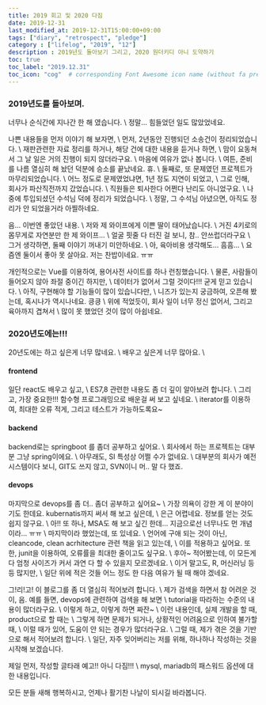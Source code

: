 ```yaml
---
title: 2019 회고 및 2020 다짐
date: 2019-12-31
last_modified_at: 2019-12-31T15:00:00+09:00
tags: ["diary", "retrospect", "pledge"]
category : ["lifelog", "2019", "12"]
description : 2019년도 돌아보기 그리고, 2020 원더키디 아니 도약하기
toc: true
toc_label: "2019.12.31"
toc_icon: "cog"  # corresponding Font Awesome icon name (without fa prefix)
---
```


### 2019년도를 돌아보며.
너무나 순식간에 지나간 한 해 였습니다. \\
정말... 힘들었던 일도 많았었네요.

나쁜 내용들을 먼저 이야기 해 보자면, \\
먼저, 2년동안 진행되던 소송건이 정리되었습니다. \\
재판관련한 자료 정리를 하거나, 해당 건에 대한 내용을 듣거나 하면, \\
맘이 요동쳐서 그 날 일은 거의 진행이 되지 않더라구요. \\
마음에 여유가 없나 봅니다. \\
여튼, 준비를 나름 열심히 해 놨던 덕분에 승소를 끝났네요. 휴. \\
둘째로, 또 문제였던 프로젝트가 마무리되었습니다. \\
어느 정도로 문제였었냐면, 1년 정도 지연이 되었고, \\
그로 인해, 회사가 파산직전까지 갔었습니다. \\
직원들은 퇴사한다 어쩐다 난리도 아니었구요. \\
나중에 투입되셨던 수석님 덕에 정리가 되었습니다. \\
정말, 그 수석님 아녔으면, 아직도 정리가 안 되었을거라 아찔하네요.

음... 이번엔 좋았던 내용. \\
저와 제 와이프에게 이쁜 딸이 태어났습니다. \\
거진 4키로의 몸무게로 자연분만 한 제 와이프... \\
얼굴 핏줄 다 터진 걸 보니, 참.. 안쓰럽더라구요 \\
그거 생각하면, 둘째 이야기 꺼내기 미안하네요. \\
아, 육아비용 생각해도... 흠흠... \\
요즘엔 둘이서 좋아 못 살아요. 저는 찬밥이네요. ㅠㅠ

개인적으로는 Vue를 이용하여, 용어사전 사이트를 하나 런칭했습니다. \\
물론, 사람들이 들어오지 않아 좌절 중이긴 하지만,  \\
데이터가 없어서 그럴 것이다!!! 굳게 믿고 있습니다. \\
아직, 구현해야 할 기능들이 많이 있습니다만, \\
니즈가 있는지 궁금하여, 오픈해 봤는데, 혹시나가 역시나네요. 킁킁 \\
위에 적었듯이, 회사 일이 너무 정신 없어서, 그리고 육아까지 겹쳐서 \\
많이 못 했었던 것이 많이 아쉽네요.

### 2020년도에는!!!
20년도에는 하고 싶은게 너무 많네요. \\
배우고 싶은게 너무 많아요. \\

#### frontend
일단 react도 배우고 싶고, \\
ES7,8 관련한 내용도 좀 더 깊이 알아보려 합니다. \\
그리고, 가장 중요한!!! 함수형 프로그래밍으로 배운걸 써 보고 싶네요. \\
iterator를 이용하여, 최대한 오류 적게, 그리고 테스트가 가능하도록요~ 
#### backend
backend로는 springboot 를 좀더 공부하고 싶어요. \\
회사에서 하는 프로젝트는 대부분 그냥 spring이에요. \\
아무래도, SI 특성상 어쩔 수가 없네요. \\
대부분의 회사가 예전 시스템이다 보니, GIT도 쓰지 않고, SVN이니 머.. 말 다 했죠. 
#### devops
마지막으로 devops를 좀 더.. 좀더 공부하고 싶어요~ \\
가장 의욕이 강한 게 이 분야이기도 한데요. kubernatis까지 써서 해 보고 싶은데, \\
은근 어렵네요. 정보를 얻는 것도 쉽지 않구요. \\
아!! 또 하나, MSA도 해 보고 싶긴 한데... 지금으로선 너무나도 먼 개념이라... ㅠㅠ \\
마지막이라 했었는데, 또 있네요. \\
언어에 구애 되는 것이 아닌, cleancode, clean acrhitecture 관련 책을 읽고 있는데, \\
이를 적용하고 싶어요. 또한, junit을 이용하여, 오류률을 최대한 줄이고도 싶구요. \\
후아~ 적어봤는데, 이 모든게 다 엄청 사이즈가 커서 과연 다 할 수 있을지 모르겠네요. \\
이거 말고도, R, 머신러닝 등등 많지만, \\
일단 위에 적은 것들 어느 정도 한 다음 여유가 될 때 해야 겠네요. 

그!리!고! 이 블로그를 좀 더 열심히 적어보려 합니다. \\
제가 검색을 하면서 참 어려운 것이, 음. 예를 들면, devops에 관련하여 검색을 해 보면 \\
tutorial을 따라하는 수준의 내용이 많더라구요. \\
이렇게 하고, 이렇게 하면 짜잔~ \\
이런 내용인데, 실제 개발을 할 때, product으로 할 때는 \\
그렇게 하면 문제가 되거나, 상황적인 어려움으로 인하여 불가할 때, \\
이럴 때가 있어, 도움이 안 되는 경우가 많더라구요. \\
그럴 때, 제가 겪은 것을 기반으로 해서 적어보려 합니다. \\
일단, 자주 잊어버리는 저를 위해, 하나하나 작성하는 것을 시작해 보겠습니다. 

제일 먼저, 작성할 글타래 예고!! 아니 다짐!!! \\
mysql, mariadb의 패스워드 옵션에 대한 내용입니다. 

모든 분들 새해 행복하시고, 언제나 활기찬 나날이 되시길 바라봅니다.